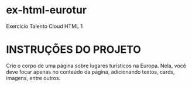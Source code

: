 # ex-html-eurotur
Exercício Talento Cloud HTML 1

# INSTRUÇÕES DO PROJETO
Crie o corpo de uma página sobre lugares turísticos na Europa. Nela, você deve focar apenas no conteúdo da página, adicionando textos, cards, imagens, entre outros. 

